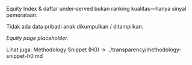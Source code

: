 <div data-disclaimer-block="equity">
<p data-disclaimer-id="D1">Equity Index & daftar under‑served bukan ranking kualitas—hanya sinyal pemerataan.</p>
<p data-disclaimer-id="D2">Tidak ada data pribadi anak dikumpulkan / ditampilkan.</p>
</div>

_Equity page placeholder._

Lihat juga: Methodology Snippet (H0) → ../transparency/methodology-snippet-h0.md
